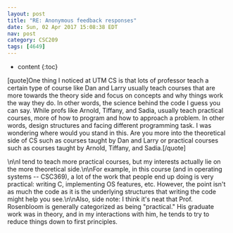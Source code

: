 ```yaml
---
layout: post
title: "RE: Anonymous feedback responses"
date: Sun, 02 Apr 2017 15:08:38 EDT
nav: post
category: CSC209
tags: [4649]
---
```


* content
{:toc}

[quote]One thing I noticed at UTM CS is that lots of professor teach a certain type of course like Dan and Larry usually teach courses that are more towards the theory side and focus on concepts and why things work the way they do. In other words, the science behind the code I guess you can say. While profs like Arnold, Tiffany, and Sadia, usually teach practical courses, more of how to program and how to approach a problem. In other words, design structures and facing different programming task. I was wondering where would you stand in this. Are you more into the theoretical side of CS such as courses taught by Dan and Larry or practical courses such as courses taught by Arnold, Tiffany, and Sadia.[/quote]
<!-- more -->
<p>\n\nI tend to teach more practical courses, but my interests actually lie on the more theoretical side.\n\nFor example, in this course (and in operating systems -- CSC369), a lot of the work that people end up doing is very practical: writing C, implementing OS features, etc. However, the point isn't as much the code as it is the underlying structures that writing the code might help you see.\n\nAlso, side note: I think it's neat that Prof. Rosenbloom is generally categorized as being "practical." His graduate work was in theory, and in my interactions with him, he tends to try to reduce things down to first principles.</p>

